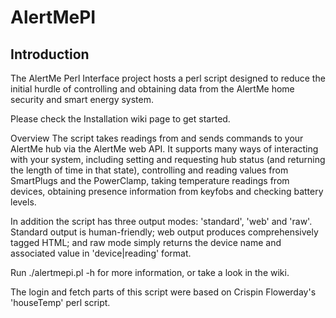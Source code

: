 # AlertMePI

## Introduction
The AlertMe Perl Interface project hosts a perl script designed to reduce the initial hurdle of controlling and obtaining data from the AlertMe home security and smart energy system.

Please check the Installation wiki page to get started.

Overview
The script takes readings from and sends commands to your AlertMe hub via the AlertMe web API. It supports many ways of interacting with your system, including setting and requesting hub status (and returning the length of time in that state), controlling and reading values from SmartPlugs and the PowerClamp, taking temperature readings from devices, obtaining presence information from keyfobs and checking battery levels.

In addition the script has three output modes: 'standard', 'web' and 'raw'. Standard output is human-friendly; web output produces comprehensively tagged HTML; and raw mode simply returns the device name and associated value in 'device|reading' format.

Run ./alertmepi.pl -h for more information, or take a look in the wiki.

The login and fetch parts of this script were based on Crispin Flowerday's 'houseTemp' perl script.